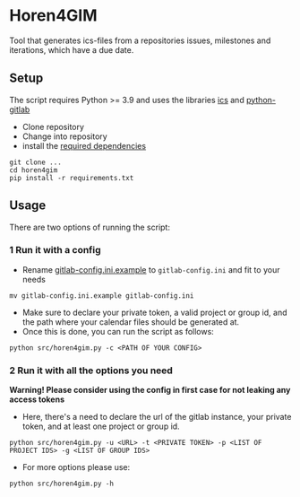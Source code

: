 # Horen4GIM
Tool that generates ics-files from a repositories issues, milestones and iterations, which have a due date.

## Setup
The script requires Python >= 3.9 and uses the libraries [ics](https://icspy.readthedocs.io/en/stable/) and [python-gitlab](https://python-gitlab.readthedocs.io/en/stable/)
* Clone repository
* Change into repository
* install the [required dependencies](requirements.txt)

```
git clone ...
cd horen4gim 
pip install -r requirements.txt
```

## Usage
There are two options of running the script:
### 1 Run it with a config 
* Rename [gitlab-config.ini.example](gitlab-config.ini.example) to `gitlab-config.ini` and fit to your needs 
```
mv gitlab-config.ini.example gitlab-config.ini
```
* Make sure to declare your private token, a valid project or group id, and the path where your calendar files should be generated at.
* Once this is done, you can run the script as follows:
```
python src/horen4gim.py -c <PATH OF YOUR CONFIG>    
```

### 2 Run it with all the options you need
**Warning! Please consider using the config in first case for not leaking any access tokens**
* Here, there's a need to declare the url of the gitlab instance, your private token, and at least one project or group id.
```
python src/horen4gim.py -u <URL> -t <PRIVATE TOKEN> -p <LIST OF PROJECT IDS> -g <LIST OF GROUP IDS>    
```
* For more options please use:
```
python src/horen4gim.py -h
```
